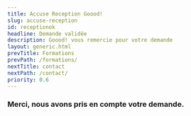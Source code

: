 ```yaml
---
title: Accuse Reception Goood!
slug: accuse-reception
id: receptionok
headline: Demande validée
description: Goood! vous remercie pour votre demande
layout: generic.html
prevTitle: Formations
prevPath: /formations/
nextTitle: contact
nextPath: /contact/
priority: 0.6
---
```


### Merci, nous avons pris en compte votre demande. ###

